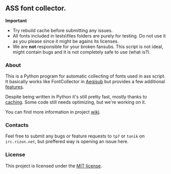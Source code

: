 ## ASS font collector. ##

**Important**
- Try rebuild cache before submitting any issues.
- All fonts included in tests\files folders are purely for testing. Do not use it as you please since it might be agains its licenses.
- We are **not** responsible for your broken fansubs. This script is not ideal, might contain bugs and it is not completely safe to use (what is?).

### About ###
This is a Python program for automatic collecting of fonts used in ass script. It basically works like FontCollector in [Aegisub][aegi] but provides a few additional [features][features].

Despite being written in Python it's still pretty fast, mostly thanks to [caching][caching]. Some code still needs optimizing, but we're working on it.

You can find more information in project [wiki][wiki].

### Contacts ###
Feel free to submit any bugs or feature requests to `tp7` or `tonik` on `irc.rizon.net`, but preffered way is opening an issue here.

### License ###
This project is licensed under the [MIT license][mit_license].

[mit_license]: http://opensource.org/licenses/MIT
[aegi]: http://www.aegisub.org/
[features]: https://github.com/tp7ptr/assfc/wiki/Features
[caching]: https://github.com/tp7ptr/assfc/wiki/Caching
[wiki]: https://github.com/tp7ptr/assfc/wiki